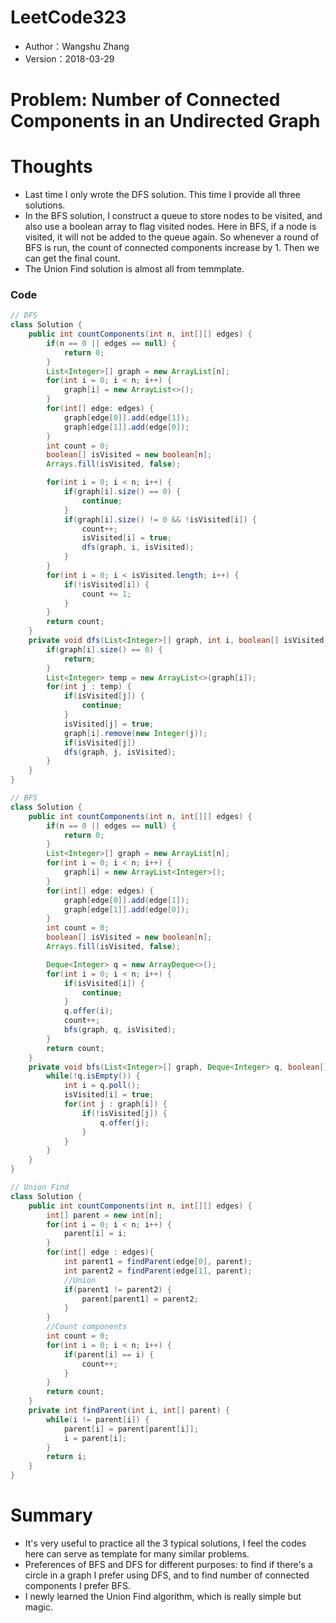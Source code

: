 # LeetCode323
* Author：Wangshu Zhang
* Version：2018-03-29

# Problem: Number of Connected Components in an Undirected Graph

# Thoughts
* Last time I only wrote the DFS solution. This time I provide all three solutions.
* In the BFS solution, I construct a queue to store nodes to be visited, and also use a boolean array to flag visited nodes. Here in BFS, if a node is visited, it will not be added to the queue again. So whenever a round of BFS is run, the count of connected components increase by 1. Then we can get the final count.
* The Union Find solution is almost all from temmplate.

### Code
```Java
// DFS
class Solution {
    public int countComponents(int n, int[][] edges) {
        if(n == 0 || edges == null) {
            return 0;
        }
        List<Integer>[] graph = new ArrayList[n];
        for(int i = 0; i < n; i++) {
            graph[i] = new ArrayList<>();
        }
        for(int[] edge: edges) {
            graph[edge[0]].add(edge[1]);
            graph[edge[1]].add(edge[0]);
        }
        int count = 0;
        boolean[] isVisited = new boolean[n];
        Arrays.fill(isVisited, false);

        for(int i = 0; i < n; i++) {
            if(graph[i].size() == 0) {
                continue;
            }
            if(graph[i].size() != 0 && !isVisited[i]) {
                count++;
                isVisited[i] = true;
                dfs(graph, i, isVisited);
            }
        }
        for(int i = 0; i < isVisited.length; i++) {
            if(!isVisited[i]) {
                count += 1;
            }
        }
        return count;
    }
    private void dfs(List<Integer>[] graph, int i, boolean[] isVisited) {
        if(graph[i].size() == 0) {
            return;
        }
        List<Integer> temp = new ArrayList<>(graph[i]);
        for(int j : temp) {
            if(isVisited[j]) {
                continue;
            }
            isVisited[j] = true;
            graph[i].remove(new Integer(j));
            if(isVisited[j])
            dfs(graph, j, isVisited);
        }
    }
}
```

```Java
// BFS
class Solution {
    public int countComponents(int n, int[][] edges) {
        if(n == 0 || edges == null) {
            return 0;
        }
        List<Integer>[] graph = new ArrayList[n];
        for(int i = 0; i < n; i++) {
            graph[i] = new ArrayList<Integer>();
        }
        for(int[] edge: edges) {
            graph[edge[0]].add(edge[1]);
            graph[edge[1]].add(edge[0]);
        }
        int count = 0;
        boolean[] isVisited = new boolean[n];
        Arrays.fill(isVisited, false);

        Deque<Integer> q = new ArrayDeque<>();
        for(int i = 0; i < n; i++) {
            if(isVisited[i]) {
                continue;
            }
            q.offer(i);
            count++;
            bfs(graph, q, isVisited);
        }
        return count;
    }
    private void bfs(List<Integer>[] graph, Deque<Integer> q, boolean[] isVisited) {
        while(!q.isEmpty()) {
            int i = q.poll();
            isVisited[i] = true;
            for(int j : graph[i]) {
                if(!isVisited[j]) {
                    q.offer(j);
                }
            }
        }
    }
}
```

```Java
// Union Find
class Solution {
    public int countComponents(int n, int[][] edges) {
        int[] parent = new int[n];
        for(int i = 0; i < n; i++) {
            parent[i] = i;
        }
        for(int[] edge : edges){
            int parent1 = findParent(edge[0], parent);
            int parent2 = findParent(edge[1], parent);
            //Union
            if(parent1 != parent2) {
                parent[parent1] = parent2;
            }
        }
        //Count components
        int count = 0;
        for(int i = 0; i < n; i++) {
            if(parent[i] == i) {
                count++;
            }
        }
        return count;
    }
    private int findParent(int i, int[] parent) {
        while(i != parent[i]) {
            parent[i] = parent[parent[i]];
            i = parent[i];
        }
        return i;
    }
}
```


# Summary
* It's very useful to practice all the 3 typical solutions, I feel the codes here can serve as template for many similar problems.
* Preferences of BFS and DFS for different purposes: to find if there's a circle in a graph I prefer using DFS, and to find number of connected components I prefer BFS.
* I newly learned the Union Find algorithm, which is really simple but magic.
